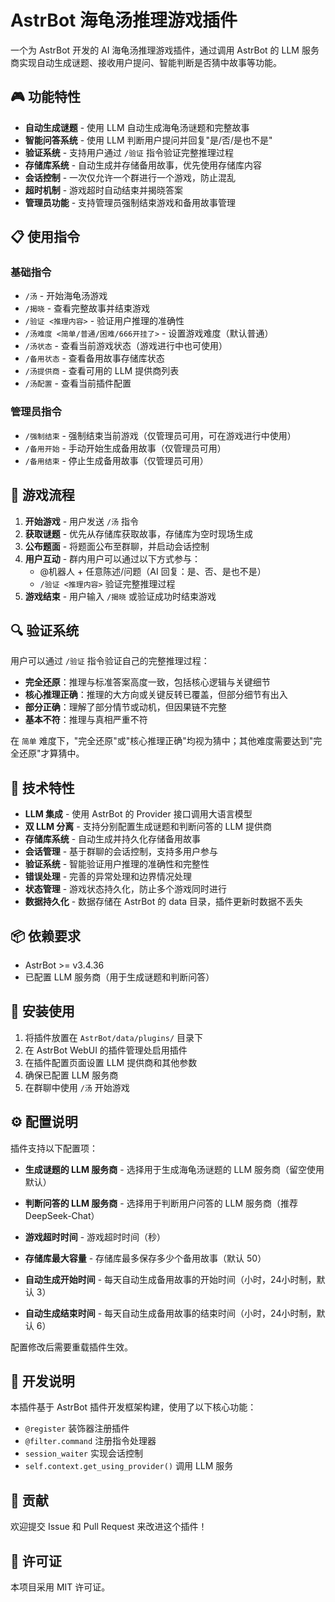 # AstrBot 海龟汤推理游戏插件

一个为 AstrBot 开发的 AI 海龟汤推理游戏插件，通过调用 AstrBot 的 LLM 服务商实现自动生成谜题、接收用户提问、智能判断是否猜中故事等功能。

## 🎮 功能特性

- **自动生成谜题** - 使用 LLM 自动生成海龟汤谜题和完整故事
- **智能问答系统** - 使用 LLM 判断用户提问并回复"是/否/是也不是"
- **验证系统** - 支持用户通过 `/验证` 指令验证完整推理过程
- **存储库系统** - 自动生成并存储备用故事，优先使用存储库内容
- **会话控制** - 一次仅允许一个群进行一个游戏，防止混乱
- **超时机制** - 游戏超时自动结束并揭晓答案
- **管理员功能** - 支持管理员强制结束游戏和备用故事管理

## 📋 使用指令

### 基础指令

- `/汤` - 开始海龟汤游戏
- `/揭晓` - 查看完整故事并结束游戏
- `/验证 <推理内容>` - 验证用户推理的准确性
- `/汤难度 <简单/普通/困难/666开挂了>` - 设置游戏难度（默认普通）
- `/汤状态` - 查看当前游戏状态（游戏进行中也可使用）
- `/备用状态` - 查看备用故事存储库状态
- `/汤提供商` - 查看可用的 LLM 提供商列表
- `/汤配置` - 查看当前插件配置

### 管理员指令

- `/强制结束` - 强制结束当前游戏（仅管理员可用，可在游戏进行中使用）
- `/备用开始` - 手动开始生成备用故事（仅管理员可用）
- `/备用结束` - 停止生成备用故事（仅管理员可用）

## 🎯 游戏流程

1. **开始游戏** - 用户发送 `/汤` 指令
2. **获取谜题** - 优先从存储库获取故事，存储库为空时现场生成
3. **公布题面** - 将题面公布至群聊，并启动会话控制
4. **用户互动** - 群内用户可以通过以下方式参与：
   - @机器人 + 任意陈述/问题（AI 回复：是、否、是也不是）
   - `/验证 <推理内容>` 验证完整推理过程
5. **游戏结束** - 用户输入 `/揭晓` 或验证成功时结束游戏

## 🔍 验证系统

用户可以通过 `/验证` 指令验证自己的完整推理过程：

- **完全还原**：推理与标准答案高度一致，包括核心逻辑与关键细节
- **核心推理正确**：推理的大方向或关键反转已覆盖，但部分细节有出入
- **部分正确**：理解了部分情节或动机，但因果链不完整
- **基本不符**：推理与真相严重不符

在 `简单` 难度下，"完全还原"或"核心推理正确"均视为猜中；其他难度需要达到"完全还原"才算猜中。

## 🔧 技术特性

- **LLM 集成** - 使用 AstrBot 的 Provider 接口调用大语言模型
- **双 LLM 分离** - 支持分别配置生成谜题和判断问答的 LLM 提供商
- **存储库系统** - 自动生成并持久化存储备用故事
- **会话管理** - 基于群聊的会话控制，支持多用户参与
- **验证系统** - 智能验证用户推理的准确性和完整性
- **错误处理** - 完善的异常处理和边界情况处理
- **状态管理** - 游戏状态持久化，防止多个游戏同时进行
- **数据持久化** - 数据存储在 AstrBot 的 data 目录，插件更新时数据不丢失

## 📦 依赖要求

- AstrBot >= v3.4.36
- 已配置 LLM 服务商（用于生成谜题和判断问答）

## 🚀 安装使用

1. 将插件放置在 `AstrBot/data/plugins/` 目录下
2. 在 AstrBot WebUI 的插件管理处启用插件
3. 在插件配置页面设置 LLM 提供商和其他参数
4. 确保已配置 LLM 服务商
5. 在群聊中使用 `/汤` 开始游戏

## ⚙️ 配置说明

插件支持以下配置项：

- **生成谜题的 LLM 服务商** - 选择用于生成海龟汤谜题的 LLM 服务商（留空使用默认）
- **判断问答的 LLM 服务商** - 选择用于判断用户问答的 LLM 服务商（推荐 DeepSeek-Chat）

- **游戏超时时间** - 游戏超时时间（秒）
- **存储库最大容量** - 存储库最多保存多少个备用故事（默认 50）
- **自动生成开始时间** - 每天自动生成备用故事的开始时间（小时，24小时制，默认 3）
- **自动生成结束时间** - 每天自动生成备用故事的结束时间（小时，24小时制，默认 6）

配置修改后需要重载插件生效。

## 📝 开发说明

本插件基于 AstrBot 插件开发框架构建，使用了以下核心功能：

- `@register` 装饰器注册插件
- `@filter.command` 注册指令处理器
- `session_waiter` 实现会话控制
- `self.context.get_using_provider()` 调用 LLM 服务

## 🤝 贡献

欢迎提交 Issue 和 Pull Request 来改进这个插件！

## 📄 许可证

本项目采用 MIT 许可证。
